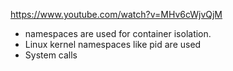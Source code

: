 
https://www.youtube.com/watch?v=MHv6cWjvQjM

- namespaces are used for container isolation. 
- Linux kernel namespaces like pid are used
- System calls

